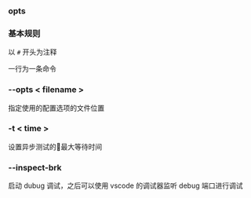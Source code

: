 ### opts

<!-- 选项:
-V，——版本输出版本号
-A， --async-only强制所有测试使用回调(async)或返回一个承诺
-c， -颜色强制启用颜色
-C， -无色强制禁用颜色
-G， -growl支持growl通知
-o,reporter-options < k = v,k2 = v2,…> reporter-specific选项
-R，——reporter <name>指定要使用的reporter(默认:“spec”)
-S， -排序测试文件
-b， -在第一次测试失败后保释
-d，—debug启用node的调试器，node的同义词—debug
-g， -grep <pattern>只运行匹配<pattern>的测试
fgrep <string>只运行包含<string>的测试
-gc， -expose-gc公开gc扩展
-- -反相反相-grep和-fgrep匹配
-r，——require <name>要求给定模块(默认:[])
-s，——slow <ms>以毫秒为单位指定“慢”测试阈值(默认:75)
-t，——timeout <ms>指定以毫秒为单位的测试超时阈值(默认值:2000)
-u，——ui <name>指定用户界面(bdd|tdd|qunit|导出)(默认:“bdd”)
-w，——查看当前工作目录中用于更改的文件
检查泄漏检查全局变量泄漏
-显示完整的堆栈跟踪
——编译器< ext >:<模块>,……使用给定的模块编译文件(默认为[])
-debug-brk使node的调试器在第一行中断
——globals <names>允许以逗号分隔的全局[names](默认:[])
——es_staging启用了所有分段的特性
——和谐< _classes _generators,…>所有节点——和谐*标志可用
在解析和缓存模块时，preserve-symlinks指示模块加载器保存符号链接
——ICU -data-dir包含ICU数据
-内联-扩散显示实际/预期的差异内联在每个字符串
失败时不要表现出失败
-检查激活devtools在chrome
3 . inspect-brk在chrome激活devtools，在第一行中断
——接口输出提供接口并退出
——禁止使用、沉默、警告
——退出强制关闭测试运行后的事件循环:mocha将调用process.exit
-no-timeouts禁用超时，隐式使用-debug/- inspect
-无警告使所有节点进程警告保持沉默
——opts <path>指定opts path(默认:“test/mocha.opts”)
——perf basic-prof启用perf linux分析器(基本支持)
- NAPI模块支持实验性的NAPI模块
——prof log统计分析信息
——日志时间事件——时间事件，包括外部回调
——递归包含子目录
——记者输出提供记者退出
——重试<times>指定重试失败测试用例的次数(默认:0)
——抛出-弃用——在使用弃用函数时抛出异常
跟踪跟踪函数调用
跟踪-弃用显示弃用的堆栈跟踪
——跟踪警告显示节点进程警告上的堆栈跟踪
——use_strict模式
——watch-extensions < ext >,……指定要监视的扩展——watch(默认:["js"])
——异步套件定义的延迟等待
允许未捕获的错误传播
仅禁止导致测试标记为“只失败”的套件
——禁止挂起导致挂起测试和用skip标记的测试失败
——文件<文件>添加文件在套件执行前加载(默认:[])
排除<file>添加文件或glob模式以忽略(默认:[])
-h， -帮助输出使用信息

命令:
init <path>在<path>初始化一个客户端mocha设置 -->

### 基本规则

以 `#` 开头为注释

一行为一条命令

### --opts < filename >

指定使用的配置选项的文件位置

### -t < time >

设置异步测试的最大等待时间

### --inspect-brk

启动 dubug 调试，之后可以使用 vscode 的调试器监听 debug 端口进行调试